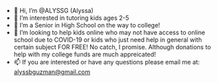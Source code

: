 - 👋 Hi, I’m @ALYSSG (Alyssa)
- 👀 I’m interested in tutoring kids ages 2-5
- 🌱 I’m a Senior in High School on the way to college!
- 💞️ I’m looking to help kids online who may not have access to online school due to COVID-19 or kids who just need help in general with certain subject FOR FREE! No catch, I promise. Although donations to help with my college funds are much appreicated!
- 📫 If you are interested or have any questions please email me at: alyssbguzman@gmail.com 

<!---
ALYSSG/ALYSSG is a ✨ special ✨ repository because its `README.md` (this file) appears on your GitHub profile.
You can click the Preview link to take a look at your changes.
--->
